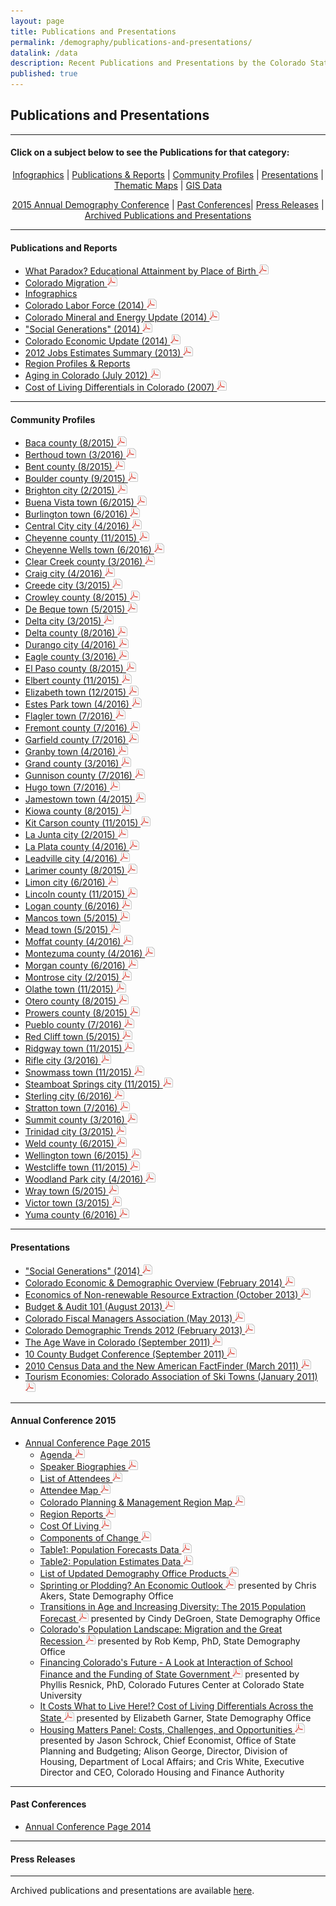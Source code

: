 ```yaml
---
layout: page
title: Publications and Presentations
permalink: /demography/publications-and-presentations/
datalink: /data
description: Recent Publications and Presentations by the Colorado State Demography Office
published: true
---
```


## Publications and Presentations

- - -

#### Click on a subject below to see the Publications for that category:


<div style="text-align: center;" markdown="1">

[Infographics](/demography/infographics#infographics) \| [Publications & Reports](#publications-and-reports) \| [Community Profiles](#community-profiles) \| [Presentations](#presentations) \| [Thematic Maps](/gis/thematic-maps#thematic-maps) \| [GIS Data](/gis/gis-data#gis-data)

[2015 Annual Demography Conference](#annual-conference-2015) \| [Past Conferences](#past-conferences)\| [Press Releases](#press-releases) \| [Archived Publications and Presentations](/demography/archived-publications-and-presentations#archived-publications-and-presentations)

</div>



- - -

#### Publications and Reports

- [What Paradox? Educational Attainment by Place of Birth ![pdf](/images/page_white_acrobat.png 'download pdf file')](https://drive.google.com/uc?export=download&id=0B2oqdPZKJqK7RDloZG45V2JmNmc)
- [Colorado Migration ![pdf](/images/page_white_acrobat.png 'download pdf file')](https://drive.google.com/uc?export=download&id=0B2oqdPZKJqK7TVRiYlI5RnR0Tms)
- [Infographics](/demography/infographics#infographics)
- [Colorado Labor Force (2014) ![pdf](/images/page_white_acrobat.png 'download pdf file')](https://drive.google.com/uc?export=download&id=0B2oqdPZKJqK7T3FqeGdUZDhUOGM)
- [Colorado Mineral and Energy Update (2014) ![pdf](/images/page_white_acrobat.png 'download pdf file')](https://drive.google.com/uc?export=download&id=0B2oqdPZKJqK7UWNjU1ZuVnVEUmc)
- [\"Social Generations\" (2014) ![pdf](/images/page_white_acrobat.png 'download pdf file')](https://drive.google.com/uc?export=download&id=0B2oqdPZKJqK7dU9uVzdzaE84c0k)
- [Colorado Economic Update (2014) ![pdf](/images/page_white_acrobat.png 'download pdf file')](https://drive.google.com/uc?export=download&id=0B2oqdPZKJqK7X2ttZkplOTRRczQ)
- [2012 Jobs Estimates Summary  (2013) ![pdf](/images/page_white_acrobat.png 'download pdf file')](https://drive.google.com/uc?export=download&id=0B2oqdPZKJqK7MEVncWlCVmNEVE0)
- [Region Profiles & Reports](/demography/region-reports-2014/)
- [Aging in Colorado (July 2012) ![pdf](/images/page_white_acrobat.png 'download pdf file')](https://drive.google.com/uc?export=download&id=0B2oqdPZKJqK7NnhnQnVhWHdJV1E)
- [Cost of Living Differentials in Colorado (2007) ![pdf](/images/page_white_acrobat.png 'download pdf file')](https://drive.google.com/uc?export=download&id=0B2oqdPZKJqK7NE1XNDVrN2tBelE)


- - -
 
#### Community Profiles

- [Baca county (8/2015) ![pdf](/images/page_white_acrobat.png 'download pdf file')](https://drive.google.com/uc?export=download&id=0B-vz6H4k4SESczA5eEd6MVpCWFk)
- [Berthoud town (3/2016) ![pdf](/images/page_white_acrobat.png 'download pdf file')](https://drive.google.com/uc?export=download&id=0B-vz6H4k4SESN29PZnRTdG9mdlE)
- [Bent county (8/2015) ![pdf](/images/page_white_acrobat.png 'download pdf file')](https://drive.google.com/uc?export=download&id=0B-vz6H4k4SESQk5vb2xkRDFKblU)
- [Boulder county (9/2015) ![pdf](/images/page_white_acrobat.png 'download pdf file')](https://drive.google.com/uc?export=download&id=0ByjImPUKASTTaFFjRnlSRGNXUEk)
- [Brighton city (2/2015) ![pdf](/images/page_white_acrobat.png 'download pdf file')](https://drive.google.com/uc?export=download&id=0B2oqdPZKJqK7UG1iQW10Y3hnQm8)
- [Buena Vista town (6/2015) ![pdf](/images/page_white_acrobat.png 'download pdf file')](https://drive.google.com/uc?export=download&id=0B-vz6H4k4SESaFRTanpiYnBJalU)
- [Burlington town (6/2016) ![pdf](/images/page_white_acrobat.png 'download pdf file')](https://drive.google.com/uc?export=download&id=0B-vz6H4k4SESaFRTanpiYnBJalU)
- [Central City city (4/2016) ![pdf](/images/page_white_acrobat.png 'download pdf file')](https://drive.google.com/uc?export=download&id=0B-vz6H4k4SESeU85X3J2ckN5TlU)
- [Cheyenne county (11/2015) ![pdf](/images/page_white_acrobat.png 'download pdf file')](https://drive.google.com/uc?export=download&id=0B-vz6H4k4SESaWpUWFNKTDM2czg)
- [Cheyenne Wells town (6/2016) ![pdf](/images/page_white_acrobat.png 'download pdf file')](https://drive.google.com/uc?export=download&id=0B-vz6H4k4SESQlJ1N2phVGxnN0E)
- [Clear Creek county (3/2016) ![pdf](/images/page_white_acrobat.png 'download pdf file')](https://drive.google.com/uc?export=download&id=0B-vz6H4k4SESZW5TSVVvNTc2dG8)
- [Craig city (4/2016) ![pdf](/images/page_white_acrobat.png 'download pdf file')](https://drive.google.com/uc?export=download&id=0B-vz6H4k4SESbGNxcG5iaV96T1E)
- [Creede city (3/2015) ![pdf](/images/page_white_acrobat.png 'download pdf file')](https://drive.google.com/uc?export=download&id=0B2oqdPZKJqK7b1JPNDBWdExmSUE)
- [Crowley county (8/2015) ![pdf](/images/page_white_acrobat.png 'download pdf file')](https://drive.google.com/uc?export=download&id=0B-vz6H4k4SESRXhnWVFKQ3R1Qmc)
- [De Beque town (5/2015) ![pdf](/images/page_white_acrobat.png 'download pdf file')](https://drive.google.com/uc?export=download&id=0B2oqdPZKJqK7N2ZYUjU5emozWVE)
- [Delta city (3/2015) ![pdf](/images/page_white_acrobat.png 'download pdf file')](https://drive.google.com/uc?export=download&id=0B2oqdPZKJqK7RVFWU2R3ckItWTQ)
- [Delta county (8/2016) ![pdf](/images/page_white_acrobat.png 'download pdf file')](https://drive.google.com/uc?export=download&id=0B2oqdPZKJqK7bERzclp4NW8yVGc)
- [Durango city (4/2016) ![pdf](/images/page_white_acrobat.png 'download pdf file')](https://drive.google.com/uc?export=download&id=0B-vz6H4k4SESV1p1eFl5TmVEMGs)
- [Eagle county (3/2016) ![pdf](/images/page_white_acrobat.png 'download pdf file')](https://drive.google.com/uc?export=download&id=0B-vz6H4k4SESMDN0M3hqMmV5eWM)
- [El Paso county (8/2015) ![pdf](/images/page_white_acrobat.png 'download pdf file')](https://drive.google.com/uc?export=download&id=0B-vz6H4k4SESX2FLdU52OERleG8)
- [Elbert county (11/2015) ![pdf](/images/page_white_acrobat.png 'download pdf file')](https://drive.google.com/uc?export=download&id=0B-vz6H4k4SESOG9SVEtaNkE0S0k)
- [Elizabeth town (12/2015) ![pdf](/images/page_white_acrobat.png 'download pdf file')](https://drive.google.com/uc?export=download&id=0B-vz6H4k4SESbEl0ZjZTa2Q3R00)
- [Estes Park town (4/2016) ![pdf](/images/page_white_acrobat.png 'download pdf file')](https://drive.google.com/uc?export=download&id=0B-vz6H4k4SESUHB5VEU5UlMxcDA)
- [Flagler town (7/2016) ![pdf](/images/page_white_acrobat.png 'download pdf file')](https://drive.google.com/uc?export=download&id=0B-vz6H4k4SESaUxMQTUzdjRUV0U)
- [Fremont county (7/2016) ![pdf](/images/page_white_acrobat.png 'download pdf file')](https://drive.google.com/uc?export=download&id=0ByjImPUKASTTbDNWSVZab0d3VDQ)
- [Garfield county (7/2016) ![pdf](/images/page_white_acrobat.png 'download pdf file')](https://drive.google.com/uc?export=download&id=0ByjImPUKASTTYVdMRzMxbXcwaE0)
- [Granby town (4/2016) ![pdf](/images/page_white_acrobat.png 'download pdf file')](https://drive.google.com/uc?export=download&id=0B-vz6H4k4SESQjkzMTJsTDFUdG8)
- [Grand county (3/2016) ![pdf](/images/page_white_acrobat.png 'download pdf file')](https://drive.google.com/uc?export=download&id=0B-vz6H4k4SESS3hra2lKaVRjRE0)
- [Gunnison county (7/2016) ![pdf](/images/page_white_acrobat.png 'download pdf file')](https://drive.google.com/uc?export=download&id=0ByjImPUKASTTZHFRcVZmYTlmOGs)
- [Hugo town (7/2016) ![pdf](/images/page_white_acrobat.png 'download pdf file')](https://drive.google.com/uc?export=download&id=0B-vz6H4k4SESdVFmQk95RGpKSjA)
- [Jamestown town (4/2015) ![pdf](/images/page_white_acrobat.png 'download pdf file')](https://drive.google.com/uc?export=download&id=0B2oqdPZKJqK7WWRBM3JFYTN1dG8)
- [Kiowa county (8/2015) ![pdf](/images/page_white_acrobat.png 'download pdf file')](https://drive.google.com/uc?export=download&id=0B-vz6H4k4SESSjFWZ0Q0VHAzOUk)
- [Kit Carson county (11/2015) ![pdf](/images/page_white_acrobat.png 'download pdf file')](https://drive.google.com/uc?export=download&id=0B-vz6H4k4SESYlFJemcycnNXem8)
- [La Junta city (2/2015) ![pdf](/images/page_white_acrobat.png 'download pdf file')](https://drive.google.com/uc?export=download&id=0B2oqdPZKJqK7b0xOLVhQUS1WUFU)
- [La Plata county (4/2016) ![pdf](/images/page_white_acrobat.png 'download pdf file')](https://drive.google.com/uc?export=download&id=0Bvz6H4k4SESM016Zi1qZHNPZlk)
- [Leadville city (4/2016) ![pdf](/images/page_white_acrobat.png 'download pdf file')](https://drive.google.com/uc?export=download&id=0B-vz6H4k4SESLWswOEgxSVZiUms)
- [Larimer county (8/2015) ![pdf](/images/page_white_acrobat.png 'download pdf file')](https://drive.google.com/uc?export=download&id=0B-vz6H4k4SESMllESU1WVUhvQmc)
- [Limon city (6/2016) ![pdf](/images/page_white_acrobat.png 'download pdf file')](https://drive.google.com/uc?export=download&id=0B-vz6H4k4SESS1FtUDZMMFBjcGs)
- [Lincoln county (11/2015) ![pdf](/images/page_white_acrobat.png 'download pdf file')](https://drive.google.com/uc?export=download&id=0B-vz6H4k4SESUnlGN0ZaXzVPV1U)
- [Logan county (6/2016) ![pdf](/images/page_white_acrobat.png 'download pdf file')](https://drive.google.com/uc?export=download&id=0B-vz6H4k4SESMm1ncTZZYkd5RGc)
- [Mancos town (5/2015) ![pdf](/images/page_white_acrobat.png 'download pdf file')](https://drive.google.com/uc?export=download&id=0B2oqdPZKJqK7M2ZIWTVYNFFld0E)
- [Mead town (5/2015) ![pdf](/images/page_white_acrobat.png 'download pdf file')](https://drive.google.com/uc?export=download&id=0B2oqdPZKJqK7Y3VkS21LQTQzOXc)
- [Moffat county (4/2016) ![pdf](/images/page_white_acrobat.png 'download pdf file')](https://drive.google.com/uc?export=download&id=0B-vz6H4k4SESOTJab1k1Ujk5Ykk)
- [Montezuma county (4/2016) ![pdf](/images/page_white_acrobat.png 'download pdf file')](https://drive.google.com/uc?export=download&id=0B-vz6H4k4SEScmg3eXljWUNvb1E)
- [Morgan county (6/2016) ![pdf](/images/page_white_acrobat.png 'download pdf file')](https://drive.google.com/uc?export=download&id=0B-vz6H4k4SESbk9uQ0JDQk9md2s)
- [Montrose city (2/2015) ![pdf](/images/page_white_acrobat.png 'download pdf file')](https://drive.google.com/uc?export=download&id=0B2oqdPZKJqK7azZMdmRtMzM2VjQ)
- [Olathe town (11/2015) ![pdf](/images/page_white_acrobat.png 'download pdf file')](https://drive.google.com/uc?export=download&id=0B-vz6H4k4SESSncxaG0zaVBaVnM)
- [Otero county (8/2015) ![pdf](/images/page_white_acrobat.png 'download pdf file')](https://drive.google.com/uc?export=download&id=0B-vz6H4k4SESQUZSQkhJcDNhM1U)
- [Prowers county (8/2015) ![pdf](/images/page_white_acrobat.png 'download pdf file')](https://drive.google.com/uc?export=download&id=0B-vz6H4k4SESUG1jbFNKSFJTSXc)
- [Pueblo county (7/2016) ![pdf](/images/page_white_acrobat.png 'download pdf file')](https://drive.google.com/uc?export=download&id=0ByjImPUKASTTOUtWeGlCTXlwSEk)
- [Red Cliff town (5/2015) ![pdf](/images/page_white_acrobat.png 'download pdf file')](https://drive.google.com/uc?export=download&id=0ByjImPUKASTTMm56SzJWanV4ZFk)
- [Ridgway town (11/2015) ![pdf](/images/page_white_acrobat.png 'download pdf file')](https://drive.google.com/uc?export=download&id=0B-vz6H4k4SEST1VXTEE5VU5nXzQ)
- [Rifle city (3/2016) ![pdf](/images/page_white_acrobat.png 'download pdf file')](https://drive.google.com/uc?export=download&id=0B-vz6H4k4SESQXRIWDJET3cydzA)
- [Snowmass town (11/2015) ![pdf](/images/page_white_acrobat.png 'download pdf file')](https://drive.google.com/uc?export=download&id=0B-vz6H4k4SESYUNlZjRSYkNyWFU)
- [Steamboat Springs city (11/2015) ![pdf](/images/page_white_acrobat.png 'download pdf file')](https://drive.google.com/uc?export=download&id=0B-vz6H4k4SESVFFsNXExWTNhZjQ)
- [Sterling city (6/2016) ![pdf](/images/page_white_acrobat.png 'download pdf file')](https://drive.google.com/uc?export=download&id=0B-vz6H4k4SEST3dyam5fLW9ZZ28)
- [Stratton town (7/2016) ![pdf](/images/page_white_acrobat.png 'download pdf file')](https://drive.google.com/uc?export=download&id=0B-vz6H4k4SESeVlkTWlsdUZpV3M)
- [Summit county (3/2016) ![pdf](/images/page_white_acrobat.png 'download pdf file')](https://drive.google.com/uc?export=download&id=0B-vz6H4k4SESWjFmcWVWY0hSSGc)
- [Trinidad city (3/2015) ![pdf](/images/page_white_acrobat.png 'download pdf file')](https://drive.google.com/uc?export=download&id=0B2oqdPZKJqK7dHV4S2xBb1NLWGs)
- [Weld county (6/2015) ![pdf](/images/page_white_acrobat.png 'download pdf file')](https://drive.google.com/uc?export=download&id=0B-vz6H4k4SESUk5LSkVOT3YtQjg)
- [Wellington town (6/2015) ![pdf](/images/page_white_acrobat.png 'download pdf file')](https://drive.google.com/uc?export=download&id=0B-vz6H4k4SESWUFCclhoaGZ1aWs)
- [Westcliffe town (11/2015) ![pdf](/images/page_white_acrobat.png 'download pdf file')](https://drive.google.com/uc?export=download&id=0B-vz6H4k4SESd2NTbUxFUGxxMlU)
- [Woodland Park city (4/2016) ![pdf](/images/page_white_acrobat.png 'download pdf file')](https://drive.google.com/uc?export=download&id=0B-vz6H4k4SESVkcyVG9yTkJUYms)
- [Wray town (5/2015) ![pdf](/images/page_white_acrobat.png 'download pdf file')](https://drive.google.com/uc?export=download&id=0B2oqdPZKJqK7T19QZUY3WEpqeTA)
- [Victor town (3/2015) ![pdf](/images/page_white_acrobat.png 'download pdf file')](https://drive.google.com/uc?export=download&id=0B-vz6H4k4SESX0J6QVZoVWRtQUU)
- [Yuma county (6/2016) ![pdf](/images/page_white_acrobat.png 'download pdf file')](https://drive.google.com/uc?export=download&id=0B-vz6H4k4SESODNSbmx0RGQtTXc)



- - -

#### Presentations

- [\"Social Generations\" (2014) ![pdf](/images/page_white_acrobat.png 'download pdf file')](https://drive.google.com/uc?export=download&id=0B2oqdPZKJqK7bkxBeXN3TlFlNEE)
- [Colorado Economic & Demographic Overview (February 2014) ![pdf](/images/page_white_acrobat.png 'download pdf file')](https://drive.google.com/uc?export=download&id=0B2oqdPZKJqK7VnVocTdzS1ByV00)
- [Economics of Non-renewable Resource Extraction (October 2013) ![pdf](/images/page_white_acrobat.png 'download pdf file')](https://drive.google.com/uc?export=download&id=0B2oqdPZKJqK7aUNDRUZkamVpTlk)
- [Budget & Audit 101 (August 2013) ![pdf](/images/page_white_acrobat.png 'download pdf file')](https://drive.google.com/uc?export=download&id=0B2oqdPZKJqK7NVdvUldCeURyRUE)
- [Colorado Fiscal Managers Association (May 2013) ![pdf](/images/page_white_acrobat.png 'download pdf file')](https://drive.google.com/uc?export=download&id=0B2oqdPZKJqK7SW4zQVpvUGZWU2M)
- [Colorado Demographic Trends 2012 (February 2013) ![pdf](/images/page_white_acrobat.png 'download pdf file')](https://drive.google.com/uc?export=download&id=0B2oqdPZKJqK7ajJtekt1U1k3d0k)
- [The Age Wave in Colorado (September 2011) ![pdf](/images/page_white_acrobat.png 'download pdf file')](https://drive.google.com/uc?export=download&id=0B2oqdPZKJqK7SWxLUVhfUXc3VlE)
- [10 County Budget Conference (September 2011) ![pdf](/images/page_white_acrobat.png 'download pdf file')](https://drive.google.com/uc?export=download&id=0B2oqdPZKJqK7ZDRpWE5VblFQYzQ)
- [2010 Census Data and the New American FactFinder (March 2011) ![pdf](/images/page_white_acrobat.png 'download pdf file')](https://drive.google.com/uc?export=download&id=0B2oqdPZKJqK7c3F6aVk5LUlKd1U)
- [Tourism Economies: Colorado Association of Ski Towns (January 2011) ![pdf](/images/page_white_acrobat.png 'download pdf file')](https://drive.google.com/uc?export=download&id=0B2oqdPZKJqK7bHZRV3ZYZUhTcVE)


- - -

#### Annual Conference 2015

- [Annual Conference Page 2015](/demography/annual-demography-meeting-2015/#annual-demography-meeting-videos-2015)
  - [Agenda ![pdf](/images/page_white_acrobat.png 'download pdf file')](https://drive.google.com/uc?export=download&id=0B-vz6H4k4SESN1A3TXYwUnIyLWs)
  - [Speaker Biographies ![pdf](/images/page_white_acrobat.png 'download pdf file')](https://drive.google.com/uc?export=download&id=0B-vz6H4k4SESa1RiVWt3ZERfYkk)
  - [List of Attendees ![pdf](/images/page_white_acrobat.png 'download pdf file')](https://drive.google.com/uc?export=download&id=0B-vz6H4k4SESMjVnQzBBRXZkbEk)
  - [Attendee Map ![pdf](/images/page_white_acrobat.png 'download pdf file')](https://drive.google.com/uc?export=download&id=0B-vz6H4k4SESRTZxR2UwNF9FeHc)
  - [Colorado Planning & Management Region Map ![pdf](/images/page_white_acrobat.png 'download pdf file')](https://storage.googleapis.com/maps-static/PlanningManagement8x11.pdf)
  - [Region Reports ![pdf](/images/page_white_acrobat.png 'download pdf file')](https://drive.google.com/uc?export=download&id=0B-vz6H4k4SESeGxoQjZTYV8tN0U)
  - [Cost Of Living ![pdf](/images/page_white_acrobat.png 'download pdf file')](https://drive.google.com/uc?export=download&id=0B-vz6H4k4SESajdRcHRjcThka3c)
  - [Components of Change ![pdf](/images/page_white_acrobat.png 'download pdf file')](https://drive.google.com/uc?export=download&id=0B-vz6H4k4SESSmRKVkpuTGszY0E)
  - [Table1: Population Forecasts Data ![pdf](/images/page_white_acrobat.png 'download pdf file')](https://drive.google.com/uc?export=download&id=0B-vz6H4k4SESLUMyNFFCTE5URGc)
  - [Table2: Population Estimates Data ![pdf](/images/page_white_acrobat.png 'download pdf file')](https://drive.google.com/uc?export=download&id=0B-vz6H4k4SESM2hxWVZDZGZGajA)
  - [List of Updated Demography Office Products ![pdf](/images/page_white_acrobat.png 'download pdf file')](https://drive.google.com/uc?export=download&id=0B-vz6H4k4SESdHJnMkJYXzFyZVk)
  - [Sprinting or Plodding? An Economic Outlook ![pdf](/images/page_white_acrobat.png 'download pdf file')](https://drive.google.com/uc?export=download&id=0B-vz6H4k4SESLTd1Y2ZIeDNzN2M) presented by Chris Akers, State Demography Office
  - [Transitions in Age and Increasing Diversity: The 2015 Population Forecast ![pdf](/images/page_white_acrobat.png 'download pdf file')](https://drive.google.com/uc?export=download&id=0B-vz6H4k4SESRENtSXlCd25NazA) presented by Cindy DeGroen, State Demography Office
  - [Colorado\'s Population Landscape: Migration and the Great Recession ![pdf](/images/page_white_acrobat.png 'download pdf file')](https://drive.google.com/uc?export=download&id=0B-vz6H4k4SESaEdlS0FpcnQ0eDg) presented by Rob Kemp, PhD, State Demography Office
  - [Financing Colorado\'s Future - A Look at Interaction of School Finance and the Funding of State Government ![pdf](/images/page_white_acrobat.png 'download pdf file')](https://drive.google.com/uc?export=download&id=0B-vz6H4k4SESWW9xeXlkcFg4SXc) presented by Phyllis Resnick, PhD, Colorado Futures Center at Colorado State University
  - [It Costs What to Live Here!? Cost of Living Differentials Across the State ![pdf](/images/page_white_acrobat.png 'download pdf file')](https://drive.google.com/uc?export=download&id=0B-vz6H4k4SESUDJoS1ZCQmFyM0U) presented by Elizabeth Garner, State Demography Office
  - [Housing Matters Panel: Costs, Challenges, and Opportunities ![pdf](/images/page_white_acrobat.png 'download pdf file')](https://drive.google.com/uc?export=download&id=0B-vz6H4k4SESSnpPWGFDQWoxSVU) presented by Jason Schrock, Chief Economist, Office of State Planning and Budgeting; Alison George, Director, Division of Housing, Department of Local Affairs; and Cris White, Executive Director and CEO, Colorado Housing and Finance Authority

---

#### Past Conferences

 - [Annual Conference Page 2014](/demography/annual-demography-meeting-2014/#annual-demography-meeting-videos-2014)

- - -

#### Press Releases


- - -

Archived publications and presentations are available [here](/demography/archived-publications-and-presentations#archived-publications-and-presentations).

